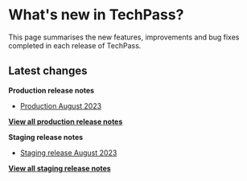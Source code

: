 # What's new in TechPass?

This page summarises the new features, improvements and bug fixes completed in each release of TechPass.

## Latest changes

**Production release notes**
- [Production August 2023](whats-new/production-release-notes?id=aug-2023)

 [**View all production release notes**](/whats-new/production-release-notes)


**Staging release notes**
- [Staging release August 2023](whats-new/staging-release-notes?id=aug-2023)

 [**View all staging release notes**](/whats-new/staging-release-notes)
